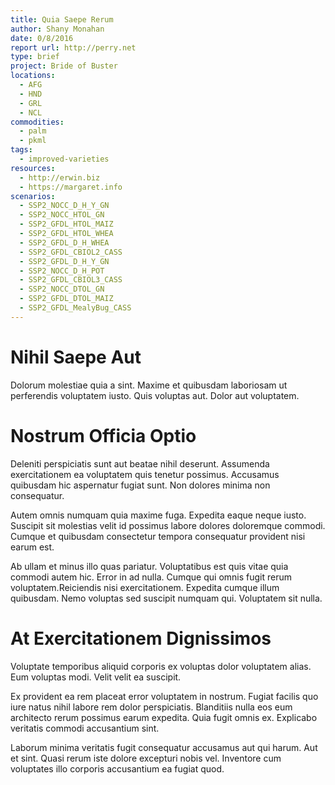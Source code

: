 ```yaml
---
title: Quia Saepe Rerum
author: Shany Monahan
date: 0/8/2016
report url: http://perry.net
type: brief
project: Bride of Buster
locations:
  - AFG
  - HND
  - GRL
  - NCL
commodities:
  - palm
  - pkml
tags:
  - improved-varieties
resources:
  - http://erwin.biz
  - https://margaret.info
scenarios:
  - SSP2_NOCC_D_H_Y_GN
  - SSP2_NOCC_HTOL_GN
  - SSP2_GFDL_HTOL_MAIZ
  - SSP2_GFDL_HTOL_WHEA
  - SSP2_GFDL_D_H_WHEA
  - SSP2_GFDL_CBIOL2_CASS
  - SSP2_GFDL_D_H_Y_GN
  - SSP2_NOCC_D_H_POT
  - SSP2_GFDL_CBIOL3_CASS
  - SSP2_NOCC_DTOL_GN
  - SSP2_GFDL_DTOL_MAIZ
  - SSP2_GFDL_MealyBug_CASS
---
```

# Nihil Saepe Aut
Dolorum molestiae quia a sint. Maxime et quibusdam laboriosam ut perferendis voluptatem iusto. Quis voluptas aut. Dolor aut voluptatem.

# Nostrum Officia Optio
Deleniti perspiciatis sunt aut beatae nihil deserunt. Assumenda exercitationem ea voluptatem quis tenetur possimus. Accusamus quibusdam hic aspernatur fugiat sunt. Non dolores minima non consequatur.
 Autem omnis numquam quia maxime fuga. Expedita eaque neque iusto. Suscipit sit molestias velit id possimus labore dolores doloremque commodi. Cumque et quibusdam consectetur tempora consequatur provident nisi earum est.
 Ab ullam et minus illo quas pariatur. Voluptatibus est quis vitae quia commodi autem hic. Error in ad nulla. Cumque qui omnis fugit rerum voluptatem.Reiciendis nisi exercitationem. Expedita cumque illum quibusdam. Nemo voluptas sed suscipit numquam qui. Voluptatem sit nulla.

# At Exercitationem Dignissimos
Voluptate temporibus aliquid corporis ex voluptas dolor voluptatem alias. Eum voluptas modi. Velit velit ea suscipit.
 Ex provident ea rem placeat error voluptatem in nostrum. Fugiat facilis quo iure natus nihil labore rem dolor perspiciatis. Blanditiis nulla eos eum architecto rerum possimus earum expedita. Quia fugit omnis ex. Explicabo veritatis commodi accusantium sint.
 Laborum minima veritatis fugit consequatur accusamus aut qui harum. Aut et sint. Quasi rerum iste dolore excepturi nobis vel. Inventore cum voluptates illo corporis accusantium ea fugiat quod.
